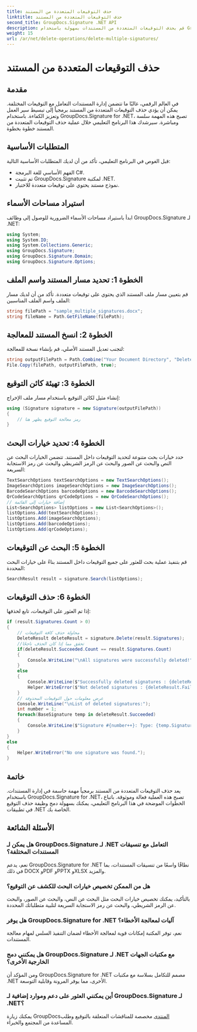 ```yaml
---
title: حذف التوقيعات المتعددة من المستند
linktitle: حذف التوقيعات المتعددة من المستند
second_title: GroupDocs.Signature .NET API
description: قم بحذف التوقيعات المتعددة من المستندات بسهولة باستخدام GroupDocs.Signature لـ .NET. تبسيط سير عمل إدارة المستندات الخاصة بك.
weight: 15
url: /ar/net/delete-operations/delete-multiple-signatures/
---
```


# حذف التوقيعات المتعددة من المستند

## مقدمة
في العالم الرقمي، غالبًا ما تتضمن إدارة المستندات التعامل مع التوقيعات المختلفة. يمكن أن يؤدي حذف التوقيعات المتعددة من المستند برمجياً إلى تبسيط سير العمل وتعزيز الكفاءة. باستخدام GroupDocs.Signature for .NET، تصبح هذه المهمة سلسة ومباشرة. سيرشدك هذا البرنامج التعليمي خلال عملية حذف التوقيعات المتعددة من المستند خطوة بخطوة.
## المتطلبات الأساسية
قبل الغوص في البرنامج التعليمي، تأكد من أن لديك المتطلبات الأساسية التالية:
- الفهم الأساسي للغة البرمجة C#.
- تم تثبيت GroupDocs.Signature لمكتبة .NET.
- نموذج مستند يحتوي على توقيعات متعددة للاختبار.

## استيراد مساحات الأسماء
ابدأ باستيراد مساحات الأسماء الضرورية للوصول إلى وظائف GroupDocs.Signature لـ .NET:
```csharp
using System;
using System.IO;
using System.Collections.Generic;
using GroupDocs.Signature;
using GroupDocs.Signature.Domain;
using GroupDocs.Signature.Options;
```
## الخطوة 1: تحديد مسار المستند واسم الملف
قم بتعيين مسار ملف المستند الذي يحتوي على توقيعات متعددة. تأكد من أن لديك مسار الملف واسم الملف المناسبين:
```csharp
string filePath = "sample_multiple_signatures.docx";
string fileName = Path.GetFileName(filePath);
```
## الخطوة 2: انسخ المستند للمعالجة
لتجنب تعديل المستند الأصلي، قم بإنشاء نسخة للمعالجة:
```csharp
string outputFilePath = Path.Combine("Your Document Directory", "DeleteMultiple", fileName);
File.Copy(filePath, outputFilePath, true);
```
## الخطوة 3: تهيئة كائن التوقيع
إنشاء مثيل لكائن التوقيع باستخدام مسار ملف الإخراج:
```csharp
using (Signature signature = new Signature(outputFilePath))
{
    // رمز معالجة التوقيع يظهر هنا
}
```
## الخطوة 4: تحديد خيارات البحث
حدد خيارات بحث متنوعة لتحديد التوقيعات داخل المستند. تتضمن الخيارات البحث عن النص والبحث عن الصور والبحث عن الرمز الشريطي والبحث عن رمز الاستجابة السريعة:
```csharp
TextSearchOptions textSearchOptions = new TextSearchOptions();
ImageSearchOptions imageSearchOptions = new ImageSearchOptions();
BarcodeSearchOptions barcodeOptions = new BarcodeSearchOptions();
QrCodeSearchOptions qrCodeOptions = new QrCodeSearchOptions();
// إضافة خيارات إلى القائمة
List<SearchOptions> listOptions = new List<SearchOptions>();
listOptions.Add(textSearchOptions);
listOptions.Add(imageSearchOptions);
listOptions.Add(barcodeOptions);
listOptions.Add(qrCodeOptions);
```
## الخطوة 5: البحث عن التوقيعات
قم بتنفيذ عملية بحث للعثور على جميع التوقيعات داخل المستند بناءً على خيارات البحث المحددة:
```csharp
SearchResult result = signature.Search(listOptions);
```
## الخطوة 6: حذف التوقيعات
إذا تم العثور على التوقيعات، تابع لحذفها:
```csharp
if (result.Signatures.Count > 0)
{
    // محاولة حذف كافة التوقيعات
    DeleteResult deleteResult = signature.Delete(result.Signatures);
    //تحقق مما إذا كان الحذف ناجحًا
    if(deleteResult.Succeeded.Count == result.Signatures.Count)
    {
        Console.WriteLine("\nAll signatures were successfully deleted!");                        
    }
    else
    {
        Console.WriteLine($"Successfully deleted signatures : {deleteResult.Succeeded.Count}");
        Helper.WriteError($"Not deleted signatures : {deleteResult.Failed.Count}");
    }
    // عرض معلومات حول التوقيعات المحذوفة
    Console.WriteLine("\nList of deleted signatures:");
    int number = 1;
    foreach(BaseSignature temp in deleteResult.Succeeded)
    {
        Console.WriteLine($"Signature #{number++}: Type: {temp.SignatureType} Id:{temp.SignatureId}, Location: {temp.Left}x{temp.Top}. Size: {temp.Width}x{temp.Height}");
    }
}
else
{
    Helper.WriteError("No one signature was found.");
}
```

## خاتمة
يعد حذف التوقيعات المتعددة من المستند برمجياً مهمة حاسمة في إدارة المستندات. باستخدام GroupDocs.Signature for .NET، تصبح هذه العملية فعالة وموثوقة. باتباع الخطوات الموضحة في هذا البرنامج التعليمي، يمكنك بسهولة دمج وظيفة حذف التوقيع في تطبيقات .NET الخاصة بك.
## الأسئلة الشائعة
### هل يمكن لـ GroupDocs.Signature لـ .NET التعامل مع تنسيقات المستندات المختلفة؟
نعم، يدعم GroupDocs.Signature for .NET نطاقًا واسعًا من تنسيقات المستندات، بما في ذلك DOCX وPDF وPPTX وXLSX والمزيد.
### هل من الممكن تخصيص خيارات البحث للكشف عن التوقيع؟
بالتأكيد، يمكنك تخصيص خيارات البحث مثل البحث عن النص، والبحث عن الصور، والبحث عن الرمز الشريطي، والبحث عن رمز الاستجابة السريعة لتلبية متطلباتك المحددة.
### هل يوفر GroupDocs.Signature for .NET آليات لمعالجة الأخطاء؟
نعم، توفر المكتبة إمكانات قوية لمعالجة الأخطاء لضمان التنفيذ السلس لمهام معالجة المستندات.
### هل يمكنني دمج GroupDocs.Signature لـ .NET مع مكتبات الجهات الخارجية الأخرى؟
ومن المؤكد أن GroupDocs.Signature for .NET مصمم للتكامل بسلاسة مع مكتبات .NET الأخرى، مما يوفر المرونة وقابلية التوسعة.
### أين يمكنني العثور على دعم وموارد إضافية لـ GroupDocs.Signature لـ .NET؟
 يمكنك زيارة GroupDocs[المنتدى](https://forum.groupdocs.com/c/signature/13) مخصصة للمناقشات المتعلقة بالتوقيع وطلب المساعدة من المجتمع والخبراء.